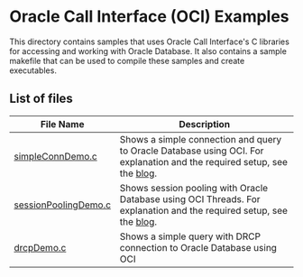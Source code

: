# Oracle Call Interface (OCI) Examples
This directory contains samples that uses Oracle Call Interface's C libraries for accessing and working with Oracle Database.
It also contains a sample makefile that can be used to compile these samples and create executables.

List of files
-------------
| File Name | Description |
|-----------|-------------|
|[simpleConnDemo.c](./simpleConnDemo.c)| Shows a simple connection and query to Oracle Database using OCI. For explanation and the required setup, see the [blog](https://medium.com/oracledevs/oracle-call-interface-for-c-developers-simple-database-connection-and-query-58be8243a393).|
|[sessionPoolingDemo.c](./sessionPoolingDemo.c)| Shows session pooling with Oracle Database using OCI Threads. For explanation and the required setup, see the [blog](https://medium.com/oracledevs/oracle-call-interface-for-c-developers-session-pooling-and-multithreading-87f56cec993a).|
|[drcpDemo.c](./drcpDemo.c)| Shows a simple query with DRCP connection to Oracle Database using OCI|
